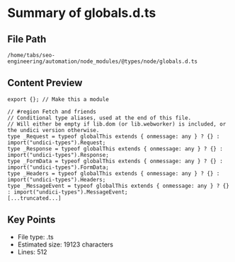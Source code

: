 # Summary of globals.d.ts
  
## File Path
`/home/tabs/seo-engineering/automation/node_modules/@types/node/globals.d.ts`

## Content Preview
```
export {}; // Make this a module

// #region Fetch and friends
// Conditional type aliases, used at the end of this file.
// Will either be empty if lib.dom (or lib.webworker) is included, or the undici version otherwise.
type _Request = typeof globalThis extends { onmessage: any } ? {} : import("undici-types").Request;
type _Response = typeof globalThis extends { onmessage: any } ? {} : import("undici-types").Response;
type _FormData = typeof globalThis extends { onmessage: any } ? {} : import("undici-types").FormData;
type _Headers = typeof globalThis extends { onmessage: any } ? {} : import("undici-types").Headers;
type _MessageEvent = typeof globalThis extends { onmessage: any } ? {} : import("undici-types").MessageEvent;
[...truncated...]
```

## Key Points
- File type: .ts
- Estimated size: 19123 characters
- Lines: 512
